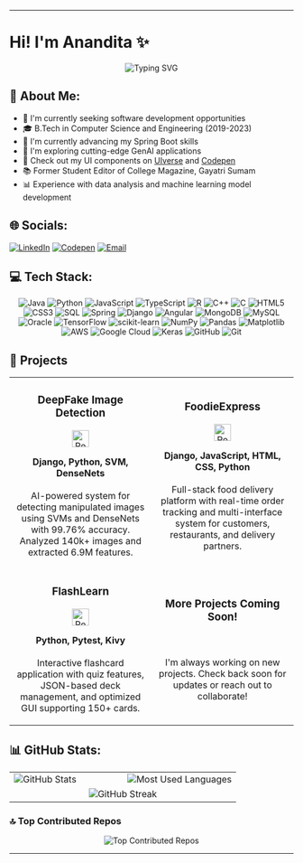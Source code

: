 <!---# Hi! I'm Anandita 👋


## 💫 About Me:
🔭I’m currently working on getting a job<br>
🌱 I’m currently learning SpringBOOT<br>
🤔 I’m looking for help with Understang and using GenAI better<br>
Check out my work on [UIverse](https://uiverse.io/profile/anandita-3217)<br>
<br><br>


## 🌐 Socials:
[![LinkedIn](https://img.shields.io/badge/LinkedIn-%230077B5.svg?logo=linkedin&logoColor=white)](https://linkedin.com/in/anandita-dakshayani-9621a0199) [![Codepen](https://img.shields.io/badge/Codepen-000000?logo=codepen&logoColor=white)](https://codepen.io/anandita-3217) [![email](https://img.shields.io/badge/Email-D14836?logo=gmail&logoColor=white)](mailto:ananditad21@gmail.com) 

## 💻 Tech Stack:
![CSS3](https://img.shields.io/badge/css3-%231572B6.svg?style=for-the-badge&logo=css3&logoColor=white) ![C](https://img.shields.io/badge/c-%2300599C.svg?style=for-the-badge&logo=c&logoColor=white) ![Java](https://img.shields.io/badge/java-%23ED8B00.svg?style=for-the-badge&logo=openjdk&logoColor=white) ![Markdown](https://img.shields.io/badge/markdown-%23000000.svg?style=for-the-badge&logo=markdown&logoColor=white) ![HTML5](https://img.shields.io/badge/html5-%23E34F26.svg?style=for-the-badge&logo=html5&logoColor=white) ![R](https://img.shields.io/badge/r-%23276DC3.svg?style=for-the-badge&logo=r&logoColor=white) ![Python](https://img.shields.io/badge/python-3670A0?style=for-the-badge&logo=python&logoColor=ffdd54) ![JavaScript](https://img.shields.io/badge/javascript-%23323330.svg?style=for-the-badge&logo=javascript&logoColor=%23F7DF1E) ![Angular](https://img.shields.io/badge/angular-%23DD0031.svg?style=for-the-badge&logo=angular&logoColor=white) ![Django](https://img.shields.io/badge/django-%23092E20.svg?style=for-the-badge&logo=django&logoColor=white) ![Bootstrap](https://img.shields.io/badge/bootstrap-%238511FA.svg?style=for-the-badge&logo=bootstrap&logoColor=white) ![Spring](https://img.shields.io/badge/spring-%236DB33F.svg?style=for-the-badge&logo=spring&logoColor=white) ![Matplotlib](https://img.shields.io/badge/Matplotlib-%23ffffff.svg?style=for-the-badge&logo=Matplotlib&logoColor=black) ![Keras](https://img.shields.io/badge/Keras-%23D00000.svg?style=for-the-badge&logo=Keras&logoColor=white) ![scikit-learn](https://img.shields.io/badge/scikit--learn-%23F7931E.svg?style=for-the-badge&logo=scikit-learn&logoColor=white) ![NumPy](https://img.shields.io/badge/numpy-%23013243.svg?style=for-the-badge&logo=numpy&logoColor=white) ![Pandas](https://img.shields.io/badge/pandas-%23150458.svg?style=for-the-badge&logo=pandas&logoColor=white) ![TensorFlow](https://img.shields.io/badge/TensorFlow-%23FF6F00.svg?style=for-the-badge&logo=TensorFlow&logoColor=white) ![GitHub](https://img.shields.io/badge/github-%23121011.svg?style=for-the-badge&logo=github&logoColor=white) ![Git](https://img.shields.io/badge/git-%23F05033.svg?style=for-the-badge&logo=git&logoColor=white)

## 📊 GitHub Stats:
![](https://github-readme-stats.vercel.app/api?username=anandita-3217&theme=omni&hide_border=false&include_all_commits=true&count_private=true)<br/>
<br/>
![](https://nirzak-streak-stats.vercel.app/?user=anandita-3217&theme=omni&hide_border=false)<br/>
<br/>
![](https://github-readme-stats.vercel.app/api/top-langs/?username=anandita-3217&theme=omni&hide_border=false&include_all_commits=true&count_private=true&layout=compact)
<br/> --->



<!---### 🔝 Top Contributed Repo
![](https://github-contributor-stats.vercel.app/api?username=anandita-3217&limit=5&theme=omni&combine_all_yearly_contributions=true)--->

<!--# Hi! I'm Anandita 👋

<div align="center">
  <img src="https://readme-typing-svg.herokuapp.com?font=Fira+Code&size=25&duration=3000&pause=1000&color=9D36B2&center=true&vCenter=true&width=435&lines=Full+Stack+Developer;Python+Enthusiast;Machine+Learning+Practitioner" alt="Typing SVG" />
</div>

## 💫 About Me:
- 🔭 I'm currently working on getting a job
- 🌱 I'm currently learning SpringBOOT
- 🤔 I'm looking for help with understanding and using GenAI better
- 🎨 Check out my UI components on [UIverse](https://uiverse.io/profile/anandita-3217)
- 💼 Open to work and collaboration opportunities

## 🌐 Socials:
[![LinkedIn](https://img.shields.io/badge/LinkedIn-%230077B5.svg?logo=linkedin&logoColor=white)](https://linkedin.com/in/anandita-dakshayani-9621a0199) 
[![Codepen](https://img.shields.io/badge/Codepen-000000?logo=codepen&logoColor=white)](https://codepen.io/anandita-3217) 
[![Email](https://img.shields.io/badge/Email-D14836?logo=gmail&logoColor=white)](mailto:ananditad21@gmail.com)

## 💻 Tech Stack:
<div align="center">

![CSS3](https://img.shields.io/badge/css3-%231572B6.svg?style=for-the-badge&logo=css3&logoColor=white) 
![C](https://img.shields.io/badge/c-%2300599C.svg?style=for-the-badge&logo=c&logoColor=white) 
![Java](https://img.shields.io/badge/java-%23ED8B00.svg?style=for-the-badge&logo=openjdk&logoColor=white) 
![Markdown](https://img.shields.io/badge/markdown-%23000000.svg?style=for-the-badge&logo=markdown&logoColor=white) 
![HTML5](https://img.shields.io/badge/html5-%23E34F26.svg?style=for-the-badge&logo=html5&logoColor=white) 
![R](https://img.shields.io/badge/r-%23276DC3.svg?style=for-the-badge&logo=r&logoColor=white) 
![Python](https://img.shields.io/badge/python-3670A0?style=for-the-badge&logo=python&logoColor=ffdd54) 
![JavaScript](https://img.shields.io/badge/javascript-%23323330.svg?style=for-the-badge&logo=javascript&logoColor=%23F7DF1E) 
![Angular](https://img.shields.io/badge/angular-%23DD0031.svg?style=for-the-badge&logo=angular&logoColor=white) 
![Django](https://img.shields.io/badge/django-%23092E20.svg?style=for-the-badge&logo=django&logoColor=white) 
![Bootstrap](https://img.shields.io/badge/bootstrap-%238511FA.svg?style=for-the-badge&logo=bootstrap&logoColor=white) 
![Spring](https://img.shields.io/badge/spring-%236DB33F.svg?style=for-the-badge&logo=spring&logoColor=white) 
![Matplotlib](https://img.shields.io/badge/Matplotlib-%23ffffff.svg?style=for-the-badge&logo=Matplotlib&logoColor=black) 
![Keras](https://img.shields.io/badge/Keras-%23D00000.svg?style=for-the-badge&logo=Keras&logoColor=white) 
![scikit-learn](https://img.shields.io/badge/scikit--learn-%23F7931E.svg?style=for-the-badge&logo=scikit-learn&logoColor=white) 
![NumPy](https://img.shields.io/badge/numpy-%23013243.svg?style=for-the-badge&logo=numpy&logoColor=white) 
![Pandas](https://img.shields.io/badge/pandas-%23150458.svg?style=for-the-badge&logo=pandas&logoColor=white) 
![TensorFlow](https://img.shields.io/badge/TensorFlow-%23FF6F00.svg?style=for-the-badge&logo=TensorFlow&logoColor=white) 
![GitHub](https://img.shields.io/badge/github-%23121011.svg?style=for-the-badge&logo=github&logoColor=white) 
![Git](https://img.shields.io/badge/git-%23F05033.svg?style=for-the-badge&logo=git&logoColor=white)
</div>

## 📊 GitHub Stats:
<div align="center">
  <table>
    <tr>
      <td width="50%">
        <img src="https://github-readme-stats.vercel.app/api?username=anandita-3217&theme=omni&hide_border=false&include_all_commits=true&count_private=true" alt="GitHub Stats" />
      </td>
      <td width="50%">
        <img src="https://github-readme-stats.vercel.app/api/top-langs/?username=anandita-3217&theme=omni&hide_border=false&include_all_commits=true&count_private=true&layout=compact" alt="Most Used Languages" />
      </td>
    </tr>
    <tr>
      <td colspan="2" align="center">
        <img src="https://nirzak-streak-stats.vercel.app/?user=anandita-3217&theme=omni&hide_border=false" alt="GitHub Streak" />
      </td>
    </tr>
  </table>
</div>

### 🔝 Top Contributed Repos
<div align="center">
  <img src="https://github-contributor-stats.vercel.app/api?username=anandita-3217&limit=5&theme=omni&combine_all_yearly_contributions=true" alt="Top Contributed Repos" />
</div>

### 📈 Activity Graph
<div align="center">
  <img src="https://activity-graph.herokuapp.com/graph?username=anandita-3217&theme=react-dark" alt="Activity Graph" width="100%" />
</div>

<!---### 🏆 GitHub Trophies
<div align="center">
  <img src="https://github-profile-trophy.vercel.app/?username=anandita-3217&theme=radical&no-frame=false&no-bg=true&margin-w=4" alt="GitHub Trophies" />
</div>--->

---
<!-- <div align="center">
  <img src="https://komarev.com/ghpvc/?username=anandita-3217&style=flat-square&color=blueviolet" alt="Profile Views" />
  <br>
 <a href="https://www.buymeacoffee.com/anandita" target="_blank">
    <img src="https://cdn.buymeacoffee.com/buttons/v2/default-purple.png" alt="Buy Me A Coffee" style="height: 40px !important;width: 160px !important;" >
  </a>
</div>-->
# Hi! I'm Anandita ✨

<div align="center">
  <img src="https://readme-typing-svg.herokuapp.com?font=Fira+Code&size=25&duration=3000&pause=1000&color=9D36B2&center=true&vCenter=true&width=435&lines=Full+Stack+Developer;Data+Science+Enthusiast;+Django+Developer;AI%2FML+Practitioner;" alt="Typing SVG" />
</div>

## 💫 About Me:
- 🔭 I'm currently seeking software development opportunities
- 🎓 B.Tech in Computer Science and Engineering (2019-2023)
- 🌱 I'm currently advancing my Spring Boot skills
- 🤔 I'm exploring cutting-edge GenAI applications
- 🎨 Check out my UI components on [UIverse](https://uiverse.io/profile/anandita-3217) and [Codepen](https://codepen.io/anandita-3217)
- 📚 Former Student Editor of College Magazine, Gayatri Sumam
- 📊 Experience with data analysis and machine learning model development


## 🌐 Socials:
[![LinkedIn](https://img.shields.io/badge/LinkedIn-%230077B5.svg?logo=linkedin&logoColor=white)](https://linkedin.com/in/anandita-dakshayani-9621a0199) 
[![Codepen](https://img.shields.io/badge/Codepen-000000?logo=codepen&logoColor=white)](https://codepen.io/anandita-3217) 
[![Email](https://img.shields.io/badge/Email-D14836?logo=gmail&logoColor=white)](mailto:ananditad21@gmail.com)

## 💻 Tech Stack:
<div align="center">

![Java](https://img.shields.io/badge/java-%23ED8B00.svg?style=for-the-badge&logo=openjdk&logoColor=white) 
![Python](https://img.shields.io/badge/python-3670A0?style=for-the-badge&logo=python&logoColor=ffdd54) 
![JavaScript](https://img.shields.io/badge/javascript-%23323330.svg?style=for-the-badge&logo=javascript&logoColor=%23F7DF1E) 
![TypeScript](https://img.shields.io/badge/typescript-%23007ACC.svg?style=for-the-badge&logo=typescript&logoColor=white)
![R](https://img.shields.io/badge/r-%23276DC3.svg?style=for-the-badge&logo=r&logoColor=white) 
![C++](https://img.shields.io/badge/c++-%2300599C.svg?style=for-the-badge&logo=c%2B%2B&logoColor=white)
![C](https://img.shields.io/badge/c-%2300599C.svg?style=for-the-badge&logo=c&logoColor=white) 
![HTML5](https://img.shields.io/badge/html5-%23E34F26.svg?style=for-the-badge&logo=html5&logoColor=white) 
![CSS3](https://img.shields.io/badge/css3-%231572B6.svg?style=for-the-badge&logo=css3&logoColor=white) 
![SQL](https://img.shields.io/badge/sql-%2307405e.svg?style=for-the-badge&logo=postgresql&logoColor=white)
![Spring](https://img.shields.io/badge/spring-%236DB33F.svg?style=for-the-badge&logo=spring&logoColor=white) 
![Django](https://img.shields.io/badge/django-%23092E20.svg?style=for-the-badge&logo=django&logoColor=white) 
![Angular](https://img.shields.io/badge/angular-%23DD0031.svg?style=for-the-badge&logo=angular&logoColor=white) 
![MongoDB](https://img.shields.io/badge/MongoDB-%234ea94b.svg?style=for-the-badge&logo=mongodb&logoColor=white)
![MySQL](https://img.shields.io/badge/mysql-%2300f.svg?style=for-the-badge&logo=mysql&logoColor=white)
![Oracle](https://img.shields.io/badge/Oracle-F80000?style=for-the-badge&logo=oracle&logoColor=white)
![TensorFlow](https://img.shields.io/badge/TensorFlow-%23FF6F00.svg?style=for-the-badge&logo=TensorFlow&logoColor=white) 
![scikit-learn](https://img.shields.io/badge/scikit--learn-%23F7931E.svg?style=for-the-badge&logo=scikit-learn&logoColor=white) 
![NumPy](https://img.shields.io/badge/numpy-%23013243.svg?style=for-the-badge&logo=numpy&logoColor=white) 
![Pandas](https://img.shields.io/badge/pandas-%23150458.svg?style=for-the-badge&logo=pandas&logoColor=white) 
![Matplotlib](https://img.shields.io/badge/Matplotlib-%23ffffff.svg?style=for-the-badge&logo=Matplotlib&logoColor=black) 
![AWS](https://img.shields.io/badge/AWS-%23FF9900.svg?style=for-the-badge&logo=amazon-aws&logoColor=white)
![Google Cloud](https://img.shields.io/badge/Google%20Cloud-%234285F4.svg?style=for-the-badge&logo=google-cloud&logoColor=white)
![Keras](https://img.shields.io/badge/Keras-%23D00000.svg?style=for-the-badge&logo=Keras&logoColor=white) 
![GitHub](https://img.shields.io/badge/github-%23121011.svg?style=for-the-badge&logo=github&logoColor=white) 
![Git](https://img.shields.io/badge/git-%23F05033.svg?style=for-the-badge&logo=git&logoColor=white)
</div>

## 🚀 Projects
<div align="center">
  <table>
    <tr>
      <td width="50%">
        <h3 align="center">DeepFake Image Detection</h3>
        <div align="center">
          <a href="https://github.com/anandita-3217/DeepFakeDetectionProject" target="_blank">
            <img src="https://raw.githubusercontent.com/rahuldkjain/github-profile-readme-generator/master/src/images/icons/Social/github.svg" alt="Repository Link" height="30" width="30">
          </a>
        </div>
        <p align="center">
          <strong>Django, Python, SVM, DenseNets</strong>
          <br><br>
          AI-powered system for detecting manipulated images using SVMs and DenseNets with 99.76% accuracy. Analyzed 140k+ images and extracted 6.9M features.
        </p>
      </td>
      <td width="50%">
        <h3 align="center">FoodieExpress</h3>
        <div align="center">
          <a href="https://github.com/anandita-3217/FoodieExpress" target="_blank">
            <img src="https://raw.githubusercontent.com/rahuldkjain/github-profile-readme-generator/master/src/images/icons/Social/github.svg" alt="Repository Link" height="30" width="30">
          </a>
        </div>
        <p align="center">
          <strong>Django, JavaScript, HTML, CSS, Python</strong>
          <br><br>
          Full-stack food delivery platform with real-time order tracking and multi-interface system for customers, restaurants, and delivery partners.
        </p>
      </td>
    </tr>
    <tr>
      <td width="50%">
        <h3 align="center">FlashLearn</h3>
        <div align="center">
          <a href="https://github.com/anandita-3217/FlashcardApp_with_Kivy" target="_blank">
            <img src="https://raw.githubusercontent.com/rahuldkjain/github-profile-readme-generator/master/src/images/icons/Social/github.svg" alt="Repository Link" height="30" width="30">
          </a>
        </div>
        <p align="center">
          <strong>Python, Pytest, Kivy</strong>
          <br><br>
          Interactive flashcard application with quiz features, JSON-based deck management, and optimized GUI supporting 150+ cards.
        </p>
      </td>
      <td width="50%">
        <h3 align="center">More Projects Coming Soon!</h3>
        <p align="center">
          <br><br>
          I'm always working on new projects. Check back soon for updates or reach out to collaborate!
        </p>
      </td>
    </tr>
  </table>
</div>

## 📊 GitHub Stats:
<div align="center">
  <table>
    <tr>
      <td width="50%">
        <img src="https://github-readme-stats.vercel.app/api?username=anandita-3217&theme=omni&hide_border=false&include_all_commits=true&count_private=true" alt="GitHub Stats" />
      </td>
      <td width="50%">
        <img src="https://github-readme-stats.vercel.app/api/top-langs/?username=anandita-3217&theme=omni&hide_border=false&include_all_commits=true&count_private=true&layout=compact" alt="Most Used Languages" />
      </td>
    </tr>
    <tr>
      <td colspan="2" align="center">
        <img src="https://nirzak-streak-stats.vercel.app/?user=anandita-3217&theme=omni&hide_border=false" alt="GitHub Streak" />
      </td>
    </tr>
  </table>
</div>

<!--### 📈 Contribution Graph
<div align="center">
  <img src="https://github-readme-activity-graph.vercel.app/graph?username=anandita-3217&theme=rogue&hide_border=true" alt="Anandita's GitHub activity graph" />
</div>-->

### 🔝 Top Contributed Repos
<div align="center">
  <img src="https://github-contributor-stats.vercel.app/api?username=anandita-3217&limit=5&theme=omni&combine_all_yearly_contributions=true" alt="Top Contributed Repos" />
</div>

---
<!--<div align="center">
  <img src="https://komarev.com/ghpvc/?username=anandita-3217&style=flat-square&color=blueviolet" alt="Profile Views" />
  <br/>
  
  
</div>-->


<!-- Proudly created with GPRM ( https://gprm.itsvg.in ) and enhanced by Anandita -->


<!-- Proudly created with GPRM ( https://gprm.itsvg.in ) -->
